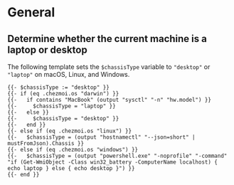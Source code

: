 # General

## Determine whether the current machine is a laptop or desktop

The following template sets the `$chassisType` variable to `"desktop"` or
`"laptop"` on macOS, Linux, and Windows.

```
{{- $chassisType := "desktop" }}
{{- if (eq .chezmoi.os "darwin") }}
{{-   if contains "MacBook" (output "sysctl" "-n" "hw.model") }}
{{-     $chassisType = "laptop" }}
{{-   else }}
{{-     $chassisType = "desktop" }}
{{-   end }}
{{- else if (eq .chezmoi.os "linux") }}
{{-   $chassisType = (output "hostnamectl" "--json=short" | mustFromJson).Chassis }}
{{- else if (eq .chezmoi.os "windows") }}
{{-   $chassisType = (output "powershell.exe" "-noprofile" "-command" "if (Get-WmiObject -Class win32_battery -ComputerName localhost) { echo laptop } else { echo desktop }") }}
{{- end }}
```
